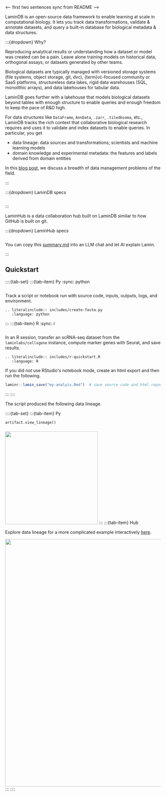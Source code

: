 <-- first two sentences sync from README -->

LaminDB is an open-source data framework to enable learning at scale in computational biology.
It lets you track data transformations, validate & annotate datasets, and query a built-in database for biological metadata & data structures.

:::{dropdown} Why?

Reproducing analytical results or understanding how a dataset or model was created can be a pain.
Leave alone training models on historical data, orthogonal assays, or datasets generated by other teams.

Biological datasets are typically managed with versioned storage systems (file systems, object storage, git, dvc), {term}`UI`-focused community or SaaS platforms, structureless data lakes, rigid data warehouses (SQL, monolithic arrays), and data lakehouses for tabular data.

LaminDB goes further with a lakehouse that models biological datasets beyond tables with enough structure to enable queries and enough freedom to keep the pace of R&D high.

For data structures like `DataFrame`, `AnnData`, `.zarr`, `.tiledbsoma`, etc., LaminDB tracks the rich context that collaborative biological research requires and uses it to validate and index datasets to enable queries. In particular, you get

- data lineage: data sources and transformations; scientists and machine learning models
- domain knowledge and experimental metadata: the features and labels derived from domain entities

In this [blog post](https://blog.lamin.ai/problems), we discuss a breadth of data management problems of the field.

:::

:::{dropdown} LaminDB specs

```{include} includes/specs-lamindb.md

```

:::

LaminHub is a data collaboration hub built on LaminDB similar to how GitHub is built on git.

:::{dropdown} LaminHub specs

```{include} includes/specs-laminhub.md

```

You can copy this [summary.md](https://docs.lamin.ai/summary.md) into an LLM chat and let AI explain Lamin.

:::

## Quickstart

::::{tab-set}
:::{tab-item} Py
:sync: python

```{include} includes/quick-setup-lamindb.md

```

<!-- keep in sync with README -->

Track a script or notebook run with source code, inputs, outputs, logs, and environment.

```{eval-rst}
.. literalinclude:: includes/create-fasta.py
   :language: python
```

:::
:::{tab-item} R
:sync: r

```{include} includes/quick-setup-laminr.md

```

In an R session, transfer an scRNA-seq dataset from the `laminlabs/cellxgene` instance, compute marker genes with Seurat, and save results.

```{eval-rst}
.. literalinclude:: includes/r-quickstart.R
   :language: R
```

If you did _not_ use RStudio's notebook mode, create an html export and then run the following.

```R
laminr::lamin_save("my-analyis.Rmd")  # save source code and html report for a `.qmd` or `.Rmd` file
```

:::
::::

The script produced the following data lineage.

::::{tab-set}
:::{tab-item} Py

```python
artifact.view_lineage()
```

<div style="height: 0.5em;"></div>
<img src="https://lamin-site-assets.s3.amazonaws.com/.lamindb/EkQATsQL5wqC95Wj0001.png" width="300">
:::
:::{tab-item} Hub

Explore data lineage for a more complicated example interactively [here](https://lamin.ai/laminlabs/lamindata/artifact/qQ6DCPnSKWMvA5GC0000).

<img src="https://lamin-site-assets.s3.amazonaws.com/.lamindb/mfFvKdqpvlbOyQ1d0000.png" width="800">
:::
::::
